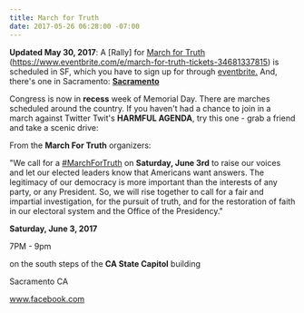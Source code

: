 ```yaml
---
title: March for Truth
date: 2017-05-26 06:28:00 -07:00
---
```


**Updated May 30, 2017**:
A [Rally] for [March for Truth ](https://www.facebook.com/MarchforTruthSanFrancisco/)(https://www.eventbrite.com/e/march-for-truth-tickets-34681337815) is scheduled in SF, which you have to sign up for through [eventbrite.](https://www.eventbrite.com/e/march-for-truth-tickets-34681337815)  And, there's one in Sacramento:
[**Sacramento**](https://www.marchfortruth.info/find-a-local-march/)


Congress is now in **recess** week of Memorial Day. There are marches scheduled around the country. If you haven't had a chance to join in a march against Twitter Twit's **HARMFUL AGENDA**, try this one - grab a friend and take a scenic drive:

From the **March For Truth** organizers:

"We call for a [#MarchForTruth](https://www.marchfortruth.info/) on **Saturday, June 3rd** to raise our voices and let our elected leaders know that Americans want answers. The legitimacy of our democracy is more important than the interests of any party, or any President. So, we will rise together to call for a fair and impartial investigation, for the pursuit of truth, and for the restoration of faith in our electoral system and the Office of the Presidency."





**Saturday, June 3, 2017**

7PM - 9pm 

on the south steps of the **CA State Capitol** building

Sacramento CA

www.facebook.com